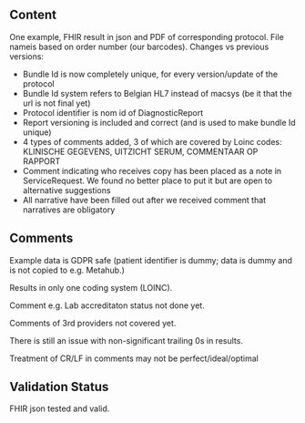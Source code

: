 ## Content

One example, FHIR result in json and PDF of corresponding protocol.  File nameis  based on order number (our barcodes).
Changes vs previous versions:

- Bundle Id is now completely unique, for every version/update of the protocol
- Bundle Id system refers to Belgian HL7 instead of macsys (be it that the url is not final yet)
- Protocol identifier is nom id of DiagnosticReport
- Report versioning is included and correct (and is used to make bundle Id unique)
- 4 types of comments added, 3 of which are covered by Loinc codes: KLINISCHE GEGEVENS, UITZICHT SERUM, COMMENTAAR OP RAPPORT
- Comment indicating who receives copy has been placed as a note in ServiceRequest.  We found no better place to put it but are open to alternative suggestions
- All narrative have been filled out after we received comment that narratives are obligatory

## Comments

Example data is GDPR safe (patient identifier is dummy; data is dummy and is not copied to e.g. Metahub.)

Results in only one coding system (LOINC).

Comment e.g. Lab accreditaton status not done yet.

Comments of 3rd providers not covered yet.

There is still an issue with non-significant trailing 0s in results.

Treatment of CR/LF in comments may not be perfect/ideal/optimal

## Validation Status

FHIR json tested and valid.
